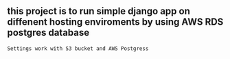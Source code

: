 ## this project is to run simple django app on diffenent hosting enviroments  by using AWS RDS postgres database
    Settings work with S3 bucket and AWS Postgress
